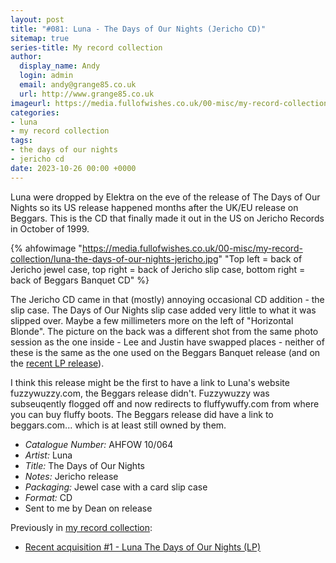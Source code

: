 ```yaml
---
layout: post
title: "#081: Luna - The Days of Our Nights (Jericho CD)"
sitemap: true
series-title: My record collection
author:
  display_name: Andy
  login: admin
  email: andy@grange85.co.uk
  url: http://www.grange85.co.uk
imageurl: https://media.fullofwishes.co.uk/00-misc/my-record-collection/luna-the-days-of-our-nights-jericho.jpg
categories:
- luna
- my record collection
tags:
- the days of our nights
- jericho cd
date: 2023-10-26 00:00 +0000
---
```

Luna were dropped by Elektra on the eve of the release of The Days of Our Nights so its US release happened months after the UK/EU release on Beggars. This is the CD that finally made it out in the US on Jericho Records in October of 1999.

{% ahfowimage "https://media.fullofwishes.co.uk/00-misc/my-record-collection/luna-the-days-of-our-nights-jericho.jpg" "Top left = back of Jericho jewel case, top right = back of Jericho slip case, bottom right = back of Beggars Banquet CD" %}

The Jericho CD came in that (mostly) annoying occasional CD addition - the slip case. The Days of Our Nights slip case added very little to what it was slipped over. Maybe a few millimeters more on the left of "Horizontal Blonde". The picture on the back was a different shot from the same photo session as the one inside - Lee and Justin have swapped places - neither of these is the same as the one used on the Beggars Banquet release (and on the [recent LP release](/2023/08/08/my-record-collection-recent-acquisition-1-luna-the-days-of-our-nights-lp/)).

<!--more-->

I think this release might be the first to have a link to Luna's website fuzzywuzzy.com, the Beggars release didn't. Fuzzywuzzy was subseuqently flogged off and now redirects to fluffywuffy.com from where you can buy fluffy boots. The Beggars release did have a link to beggars.com... which is at least still owned by them. 

 - *Catalogue Number:* AHFOW 10/064
 - *Artist:* Luna
 - *Title:* The Days of Our Nights
 - *Notes:* Jericho release
 - *Packaging:* Jewel case with a card slip case
 - *Format:* CD
 - Sent to me by Dean on release

Previously in [my record collection](/category/my-record-collection):
 - [Recent acquisition #1 - Luna The Days of Our Nights (LP)](/2023/08/08/my-record-collection-recent-acquisition-1-luna-the-days-of-our-nights-lp/)



